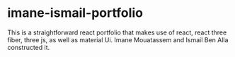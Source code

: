 # imane-ismail-portfolio
This is a straightforward react portfolio that makes use of react, react three fiber, three js, as well as material Ui. Imane Mouatassem and Ismail Ben Alla constructed it.
